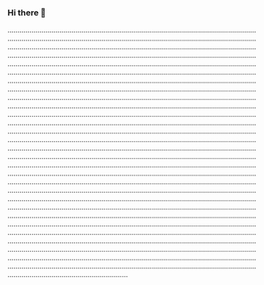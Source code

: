 ### Hi there 👋

........................................................................................................................................................................................................................................................................................................................................................................................................................................................................................................................................................................................................................................................................................................................................................................................................................................................................................................................................................................................................................................................................................................................................................................................................................................................................................................................................................................................................................................................................................................................................................................................................................................................................................................................................................................................................................................................................................................................................................................................................................................................................................................................................................................................................................................................................................................................................................................................................................................................................................................................................................................................................................................................................................................................................................................................................................................................................................................................................................................................................................................................................................................................................................................................................................................................................................................................................................................................................................................................................................................................................................................................................................................................................................................................................................................................................